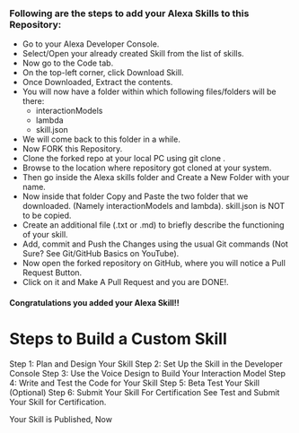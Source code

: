### Following are the steps to add your Alexa Skills to this Repository: 
- Go to your Alexa Developer Console.
- Select/Open your already created Skill from the list of skills.
- Now go to the Code tab.
- On the top-left corner, click Download Skill.
- Once Downloaded, Extract the contents.
- You will now have a folder within which following files/folders will be there:
   - interactionModels
   - lambda
   - skill.json
- We will come back to this folder in a while.
- Now FORK this Repository.
- Clone the forked repo at your local PC using git clone <url>.
- Browse to the location where repository got cloned at your system.
- Then go inside the Alexa skills folder and Create a New Folder with your name.
- Now inside that folder Copy and Paste the two folder that we downloaded. (Namely interactionModels and lambda). skill.json is NOT to be copied.
- Create an additional file (.txt or .md) to briefly describe the functioning of your skill.
- Add, commit and Push the Changes using the usual Git commands (Not Sure? See Git/GitHub Basics on YouTube).
- Now open the forked repository on GitHub, where you will notice a Pull Request Button.
- Click on it and Make A Pull Request and you are DONE!.
#### Congratulations you added your Alexa Skill!!

<h1>Steps to Build a Custom Skill</h1>
Step 1: Plan and Design Your Skill
Step 2: Set Up the Skill in the Developer Console
Step 3: Use the Voice Design to Build Your Interaction Model
Step 4: Write and Test the Code for Your Skill
Step 5: Beta Test Your Skill (Optional)
Step 6: Submit Your Skill For Certification
See Test and Submit Your Skill for Certification.

Your Skill is Published, Now 
